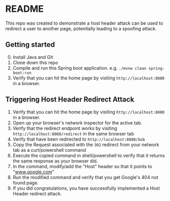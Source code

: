 # README

This repo was created to demonstrate a host header attack can be used to redirect a
user to another page, potentially leading to a spoofing attack.

## Getting started

0. Install Java and Git
1. Clone down this repo
2. Compile and run this Spring boot application. e.g. `./mvnw clean spring-boot:run`
3. Verify that you can hit the home page by visiting `http://localhost:8080` in a browser.

## Triggering Host Header Redirect Attack
1. Verify that you can hit the home page by visiting `http://localhost:8080` in a browser.
2. Open up your browser's network inspector for the active tab.
3. Verify that the redirect endpoint works by visiting `http://localhost:8080/redirect` in the same browser tab
3. Verify that have been redirected to `http://localhost:8080/bob`
3. Copy the Request associated with the `302` redirect from your network tab as a curl/powershell command
4. Execute the copied command in shell/powershell to verify that it returns the same response as your browser did.
4. In the command, modify/add the "Host" header so that it points to "www.google.com"
5. Run the modified command and verify that you get Google's 404 not found page.
6. If you did congratulations, you have successfully implemented a Host Header redirect attack.

